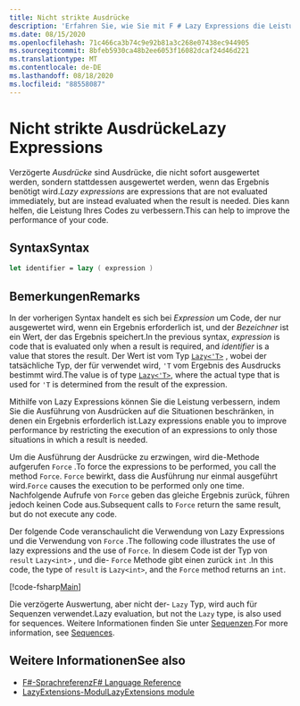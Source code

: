 ```yaml
---
title: Nicht strikte Ausdrücke
description: 'Erfahren Sie, wie Sie mit F # Lazy Expressions die Leistung Ihrer Apps und Bibliotheken verbessern können.'
ms.date: 08/15/2020
ms.openlocfilehash: 71c466ca3b74c9e92b81a3c268e07438ec944905
ms.sourcegitcommit: 8bfeb5930ca48b2ee6053f16082dcaf24d46d221
ms.translationtype: MT
ms.contentlocale: de-DE
ms.lasthandoff: 08/18/2020
ms.locfileid: "88558087"
---
```

# <a name="lazy-expressions"></a><span data-ttu-id="b84f9-103">Nicht strikte Ausdrücke</span><span class="sxs-lookup"><span data-stu-id="b84f9-103">Lazy Expressions</span></span>

<span data-ttu-id="b84f9-104">Verzögerte *Ausdrücke* sind Ausdrücke, die nicht sofort ausgewertet werden, sondern stattdessen ausgewertet werden, wenn das Ergebnis benötigt wird.</span><span class="sxs-lookup"><span data-stu-id="b84f9-104">*Lazy expressions* are expressions that are not evaluated immediately, but are instead evaluated when the result is needed.</span></span> <span data-ttu-id="b84f9-105">Dies kann helfen, die Leistung Ihres Codes zu verbessern.</span><span class="sxs-lookup"><span data-stu-id="b84f9-105">This can help to improve the performance of your code.</span></span>

## <a name="syntax"></a><span data-ttu-id="b84f9-106">Syntax</span><span class="sxs-lookup"><span data-stu-id="b84f9-106">Syntax</span></span>

```fsharp
let identifier = lazy ( expression )
```

## <a name="remarks"></a><span data-ttu-id="b84f9-107">Bemerkungen</span><span class="sxs-lookup"><span data-stu-id="b84f9-107">Remarks</span></span>

<span data-ttu-id="b84f9-108">In der vorherigen Syntax handelt es sich bei *Expression* um Code, der nur ausgewertet wird, wenn ein Ergebnis erforderlich ist, und der *Bezeichner* ist ein Wert, der das Ergebnis speichert.</span><span class="sxs-lookup"><span data-stu-id="b84f9-108">In the previous syntax, *expression* is code that is evaluated only when a result is required, and *identifier* is a value that stores the result.</span></span> <span data-ttu-id="b84f9-109">Der Wert ist vom Typ [`Lazy<'T>`](https://fsharp.github.io/fsharp-core-docs/reference/fsharp-control-lazy-1-0.html) , wobei der tatsächliche Typ, der für verwendet wird, `'T` vom Ergebnis des Ausdrucks bestimmt wird.</span><span class="sxs-lookup"><span data-stu-id="b84f9-109">The value is of type [`Lazy<'T>`](https://fsharp.github.io/fsharp-core-docs/reference/fsharp-control-lazy-1-0.html), where the actual type that is used for `'T` is determined from the result of the expression.</span></span>

<span data-ttu-id="b84f9-110">Mithilfe von Lazy Expressions können Sie die Leistung verbessern, indem Sie die Ausführung von Ausdrücken auf die Situationen beschränken, in denen ein Ergebnis erforderlich ist.</span><span class="sxs-lookup"><span data-stu-id="b84f9-110">Lazy expressions enable you to improve performance by restricting the execution of an expressions to only those situations in which a result is needed.</span></span>

<span data-ttu-id="b84f9-111">Um die Ausführung der Ausdrücke zu erzwingen, wird die-Methode aufgerufen `Force` .</span><span class="sxs-lookup"><span data-stu-id="b84f9-111">To force the expressions to be performed, you call the method `Force`.</span></span> <span data-ttu-id="b84f9-112">`Force` bewirkt, dass die Ausführung nur einmal ausgeführt wird.</span><span class="sxs-lookup"><span data-stu-id="b84f9-112">`Force` causes the execution to be performed only one time.</span></span> <span data-ttu-id="b84f9-113">Nachfolgende Aufrufe von `Force` geben das gleiche Ergebnis zurück, führen jedoch keinen Code aus.</span><span class="sxs-lookup"><span data-stu-id="b84f9-113">Subsequent calls to `Force` return the same result, but do not execute any code.</span></span>

<span data-ttu-id="b84f9-114">Der folgende Code veranschaulicht die Verwendung von Lazy Expressions und die Verwendung von `Force` .</span><span class="sxs-lookup"><span data-stu-id="b84f9-114">The following code illustrates the use of lazy expressions and the use of `Force`.</span></span> <span data-ttu-id="b84f9-115">In diesem Code ist der Typ von `result` `Lazy<int>` , und die- `Force` Methode gibt einen zurück `int` .</span><span class="sxs-lookup"><span data-stu-id="b84f9-115">In this code, the type of `result` is `Lazy<int>`, and the `Force` method returns an `int`.</span></span>

[!code-fsharp[Main](~/samples/snippets/fsharp/lang-ref-2/snippet73011.fs)]

<span data-ttu-id="b84f9-116">Die verzögerte Auswertung, aber nicht der- `Lazy` Typ, wird auch für Sequenzen verwendet.</span><span class="sxs-lookup"><span data-stu-id="b84f9-116">Lazy evaluation, but not the `Lazy` type, is also used for sequences.</span></span> <span data-ttu-id="b84f9-117">Weitere Informationen finden Sie unter [Sequenzen](sequences.md).</span><span class="sxs-lookup"><span data-stu-id="b84f9-117">For more information, see [Sequences](sequences.md).</span></span>

## <a name="see-also"></a><span data-ttu-id="b84f9-118">Weitere Informationen</span><span class="sxs-lookup"><span data-stu-id="b84f9-118">See also</span></span>

- [<span data-ttu-id="b84f9-119">F#-Sprachreferenz</span><span class="sxs-lookup"><span data-stu-id="b84f9-119">F# Language Reference</span></span>](index.md)
- [<span data-ttu-id="b84f9-120">LazyExtensions-Modul</span><span class="sxs-lookup"><span data-stu-id="b84f9-120">LazyExtensions module</span></span>](https://fsharp.github.io/fsharp-core-docs/reference/fsharp-control-lazyextensions.html)
